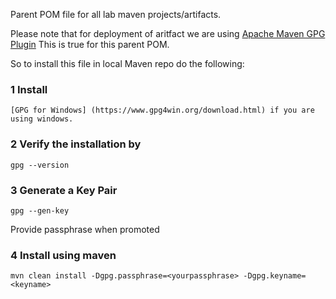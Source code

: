 Parent POM file for all lab maven projects/artifacts.

Please note that for deployment of aritfact we are using [Apache Maven GPG Plugin](http://maven.apache.org/plugins/maven-gpg-plugin/)
This is true for this parent POM.

So to install this file in local Maven repo do the following:

### 1 Install
    [GPG for Windows] (https://www.gpg4win.org/download.html) if you are using windows.
### 2 Verify the installation by
    gpg --version
### 3 Generate a Key Pair
    gpg --gen-key
Provide passphrase when promoted
### 4 Install using maven
    mvn clean install -Dgpg.passphrase=<yourpassphrase> -Dgpg.keyname=<keyname>

